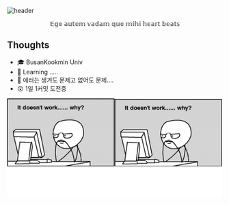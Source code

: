 ![header](https://capsule-render.vercel.app/api?type=wave&color=gradient&height=200&section=header&text=ddugel3%20GitHub%20Page&fontSize=60&fontAlignY=25)
<p align='center'> 
  𝔼𝕘𝕠 𝕒𝕦𝕥𝕖𝕞 𝕧𝕒𝕕𝕒𝕞 𝕢𝕦𝕠 𝕞𝕚𝕙𝕚 𝕙𝕖𝕒𝕣𝕥 𝕓𝕖𝕒𝕥𝕤
</p>


## Thoughts
- :mortar_board: BusanKookmin Univ
- 🌱 Learning .....
- 🤔 에러는 생겨도 문제고 없어도 문제....
- 😲 1일 1커밋 도전중


![](https://github.com/ddugel3/ddugel3/blob/main/why2.jpg)


<!--
**ddugel3/ddugel3** is a ✨ _special_ ✨ repository because its `README.md` (this file) appears on your GitHub profile.

Here are some ideas to get you started:

- 🔭 I’m currently working on ...
- 🌱 I’m currently learning ...
- 👯 I’m looking to collaborate on ...
- 🤔 I’m looking for help with ...
- 💬 Ask me about ...
- 📫 How to reach me: ...
- 😄 Pronouns: ...
- ⚡ Fun fact: ...
-->
